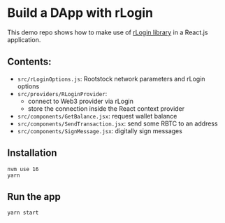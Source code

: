 # Build a DApp with rLogin

This demo repo shows how to make use of [rLogin library](https://developers.rsk.co/guides/rlogin/connect-frontend/) in a React.js application. 

## Contents:
- `src/rLoginOptions.js`: Rootstock network parameters and rLogin options
- `src/providers/RLoginProvider`:
  - connect to Web3 provider via rLogin
  - store the connection inside the React context provider
- `src/components/GetBalance.jsx`: request wallet balance
- `src/components/SendTransaction.jsx`: send some RBTC to an address
- `src/components/SignMessage.jsx`: digitally sign messages

## Installation
```shell
nvm use 16
yarn
```

## Run the app
```shell
yarn start
```